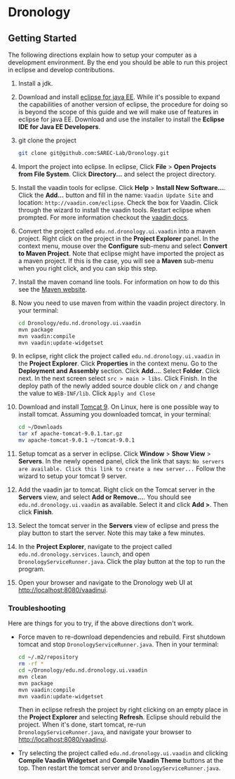 # Dronology

## Getting Started

The following directions explain how to setup your computer as a development environment. By the end you should be able to run this project in eclipse and develop contributions.

1. Install a jdk.
  
2. Download and install [eclipse for java EE](https://www.eclipse.org/home/index.php). While it's possible to expand the capabilities of another version of eclipse, the procedure for doing so is beyond the scope of this guide and we will make use of features in eclipse for java EE. Download and use the installer to install the **Eclipse IDE for Java EE Developers**.

3. git clone the project
	```bash
	git clone git@github.com:SAREC-Lab/Dronology.git
	```

4. Import the project into eclipse. In eclipse, Click **File** > **Open Projects from File System**. Click **Directory...** and select the project directory.

5. Install the vaadin tools for eclipse. Click **Help** > **Install New Software...**. Click the **Add...** button and fill in the name: `Vaadin Update Site` and location: `http://vaadin.com/eclipse`. Check the box for Vaadin. Click through the wizard to install the vaadin tools. Restart eclipse when prompted. For more information checkout the [vaadin docs](https://vaadin.com/docs/framework/installing/installing-eclipse.html).

6. Convert the project called `edu.nd.dronology.ui.vaadin` into a maven project. Right click on the project in the **Project Explorer** panel. In the context menu, mouse over the **Configure** sub-menu and select **Convert to Maven Project**. Note that eclipse might have imported the project as a maven project. If this is the case, you will see a **Maven** sub-menu when you right click, and you can skip this step.

7. Install the maven comand line tools. For information on how to do this see the [Maven website](https://maven.apache.org/).

8. Now you need to use maven from within the vaadin project directory. In your terminal:
	```bash
	cd Dronology/edu.nd.dronology.ui.vaadin
	mvn package
	mvn vaadin:compile
	mvn vaadin:update-widgetset
	```

9. In eclipse, right click the project called `edu.nd.dronology.ui.vaadin` in the **Project Explorer**. Click **Properties** in the context menu. Go to the **Deployment and Assembly** section. Click **Add...**. Select **Folder**. Click next. In the next screen select `src > main > libs`. Click Finish. In the deploy path of the newly added source double click on `/` and change the value to `WEB-INF/lib`. Click `Apply and Close`

10. Download and install [Tomcat 9](https://tomcat.apache.org/download-90.cgi). On Linux, here is one possible way to install tomcat. Assuming you downloaded tomcat, in your terminal:
	```bash
	cd ~/Downloads
	tar xf apache-tomcat-9.0.1.tar.gz
	mv apache-tomcat-9.0.1 ~/tomcat-9.0.1
	```
	
11. Setup tomcat as a server in eclipse. Click **Window** > **Show View** > **Servers**. In the newly opened panel, click the link that says: `No servers are available. Click this link to create a new server...` Follow the wizard to setup your tomcat 9 server.

12. Add the vaadin jar to tomcat. Right click on the Tomcat server in the **Servers** view, and select **Add or Remove...**. You should see `edu.nd.dronology.ui.vaadin` as available. Select it and click **Add >**. Then click **Finish**.

13. Select the tomcat server in the **Servers** view of eclipse and press the play button to start the server. Note this may take a few minutes.

14. In the **Project Explorer**, navigate to the project called `edu.nd.dronology.services.launch`, and open `DronologyServiceRunner.java`. Click the play button at the top to run the program. 

15. Open your browser and navigate to the Dronology web UI at [http://localhost:8080/vaadinui](http://localhost:8080/vaadinui).

### Troubleshooting

Here are things for you to try, if the above directions don't work.

* Force maven to re-download dependencies and rebuild. First shutdown tomcat and stop `DronologyServiceRunner.java`. Then in your terminal:
	```bash
	cd ~/.m2/repository
	rm -rf *
	cd ~/Dronology/edu.nd.dronology.ui.vaadin
	mvn clean
	mvn package
	mvn vaadin:compile
	mvn vaadin:update-widgetset
	```
	Then in eclipse refresh the project by right clicking on an empty place in the **Project Explorer** and selecting **Refresh**. Eclipse should rebuild the project. When it's done, start tomcat, re-run `DronologyServiceRunner.java`, and navigate your browser to [http://localhost:8080/vaadinui](http://localhost:8080/vaadinui).

* Try selecting the project called `edu.nd.dronology.ui.vaadin` and clicking **Compile Vaadin Widgetset** and **Compile Vaadin Theme** buttons at the top. Then restart the tomcat server and `DronologyServiceRunner.java`.